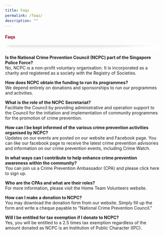 ```yaml
---
title: Faqs
permalink: /faqs/
description: ""
---
```

#### <font style="color:#a20427;">Faqs</font>

![](/images/About/header-border.png)

<p><strong>Is the National Crime Prevention Council (NCPC) part of the Singapore Police Force?</strong><br>
No, NCPC is a non-profit voluntary organisation. It is incorporated as a charity and registered as a society with the Registry of Societies.</p>
<p><strong>How does NCPC obtain the funding to run its programmes?</strong><br>
We depend entirely on donations and sponsorships to run our programmes and activities.</p>
<p><strong>What is the role of the NCPC Secretariat?</strong><br>
Facilitate the Council by providing administrative and operation support to the Council for the initiation and implementation of community programmes for the promotion of crime prevention.</p>
<p><strong>How can I be kept informed of the various crime prevention activities organised by NCPC?</strong><br>
Updates on our events are posted on our website and Facebook page. You can like our facebook page to receive the latest crime prevention advisories and information on our crime prevention events, including Crime Watch.</p>
<p><strong>In what ways can I contribute to help enhance crime prevention awareness within the community?</strong><br>
You can join us a Crime Prevention Ambassador (CPA) and please click here to sign up.</p>
<p><strong>Who are the CPAs and what are their roles?</strong><br>
For more information, please visit the Home Team Volunteers website.</p>
<p><strong>How can I make a donation to NCPC?</strong><br>
You may download the donation form from our website. Simply fill up the form and write a cheque payable to "National Crime Prevention Council."</p>
<p><strong>Will I be entitled for tax exemption if I donate to NCPC?</strong><br>
Yes, you will be entitled to a 2.5 times tax exemption regardless of the amount donated as NCPC is an Institution of Public Character (IPC).</p>